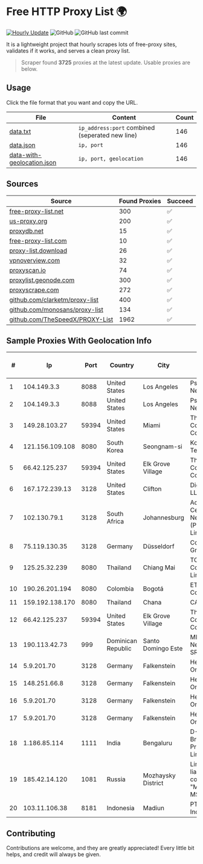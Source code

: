 
# Free HTTP Proxy List 🌍

[![Hourly Update](https://github.com/mertguvencli/http-proxy-list/actions/workflows/main.yml/badge.svg?branch=main)](https://github.com/mertguvencli/http-proxy-list/actions/workflows/main.yml)
![GitHub](https://img.shields.io/github/license/mertguvencli/http-proxy-list)
![GitHub last commit](https://img.shields.io/github/last-commit/mertguvencli/http-proxy-list)

It is a lightweight project that hourly scrapes lots of free-proxy sites, validates if it works, and serves a clean proxy list.


> Scraper found **3725** proxies at the latest update. Usable proxies are below.

## Usage

Click the file format that you want and copy the URL.


|File|Content|Count|
|----|-------|-----|
|[data.txt](https://raw.githubusercontent.com/mertguvencli/http-proxy-list/main/proxy-list/data.txt)|`ip_address:port` combined (seperated new line)|146|
|[data.json](https://raw.githubusercontent.com/mertguvencli/http-proxy-list/main/proxy-list/data.json)|`ip, port`|146|
|[data-with-geolocation.json](https://raw.githubusercontent.com/mertguvencli/http-proxy-list/main/proxy-list/data-with-geolocation.json)|`ip, port, geolocation`|146|

## Sources

|Source|Found Proxies|Succeed|
|------|-------------|-------|
|[free-proxy-list.net](https://free-proxy-list.net)|300|✅|
|[us-proxy.org](https://www.us-proxy.org)|200|✅|
|[proxydb.net](http://proxydb.net)|15|✅|
|[free-proxy-list.com](https://free-proxy-list.com/?page=&port=&type%5B%5D=http&type%5B%5D=https&up_time=0&search=Search)|10|✅|
|[proxy-list.download](https://www.proxy-list.download/HTTP)|26|✅|
|[vpnoverview.com](https://vpnoverview.com/privacy/anonymous-browsing/free-proxy-servers)|32|✅|
|[proxyscan.io](https://www.proxyscan.io)|74|✅|
|[proxylist.geonode.com](https://proxylist.geonode.com/api/proxy-list?limit=300&page=1&sort_by=lastChecked&sort_type=desc&protocols=http,https)|300|✅|
|[proxyscrape.com](https://api.proxyscrape.com/v2/?request=displayproxies&protocol=http&timeout=10000&country=all&ssl=all&anonymity=all)|272|✅|
|[github.com/clarketm/proxy-list](https://raw.githubusercontent.com/clarketm/proxy-list/master/proxy-list-raw.txt)|400|✅|
|[github.com/monosans/proxy-list](https://raw.githubusercontent.com/monosans/proxy-list/main/proxies/http.txt)|134|✅|
|[github.com/TheSpeedX/PROXY-List](https://raw.githubusercontent.com/TheSpeedX/PROXY-List/master/http.txt)|1962|✅|


## Sample Proxies With Geolocation Info

|#|Ip|Port|Country|City|Internet Service Provider|
|-|--|----|-------|----|-------------------------|
|1|104.149.3.3|8088|United States|Los Angeles|Psychz Networks|
|2|104.149.3.3|8088|United States|Los Angeles|Psychz Networks|
|3|149.28.103.27|59394|United States|Miami|The Constant Company|
|4|121.156.109.108|8080|South Korea|Seongnam-si|Korea Telecom|
|5|66.42.125.237|59394|United States|Elk Grove Village|The Constant Company|
|6|167.172.239.13|3128|United States|Clifton|DigitalOcean, LLC|
|7|102.130.79.1|3128|South Africa|Johannesburg|Adnexus Celerity Networks (Proprietary) Limited|
|8|75.119.130.35|3128|Germany|Düsseldorf|Contabo GmbH|
|9|125.25.32.239|8080|Thailand|Chiang Mai|TOT Public Company Limited|
|10|190.26.201.194|8080|Colombia|Bogotá|ETB - Colombia|
|11|159.192.138.170|8080|Thailand|Chana|CAT-BB|
|12|66.42.125.237|59394|United States|Elk Grove Village|The Constant Company|
|13|190.113.42.73|999|Dominican Republic|Santo Domingo Este|MR Networking, SRL|
|14|5.9.201.70|3128|Germany|Falkenstein|Hetzner Online GmbH|
|15|148.251.66.8|3128|Germany|Falkenstein|Hetzner Online GmbH|
|16|5.9.201.70|3128|Germany|Falkenstein|Hetzner Online GmbH|
|17|5.9.201.70|3128|Germany|Falkenstein|Hetzner Online GmbH|
|18|1.186.85.114|1111|India|Bengaluru|D-VoiS Broadband Private Limited|
|19|185.42.14.120|1081|Russia|Mozhaysky District|Limited liability company "MultiHOST MSK"|
|20|103.11.106.38|8181|Indonesia|Madiun|PT. Pascal Indonesia|



## Contributing

Contributions are welcome, and they are greatly appreciated! Every
little bit helps, and credit will always be given.

